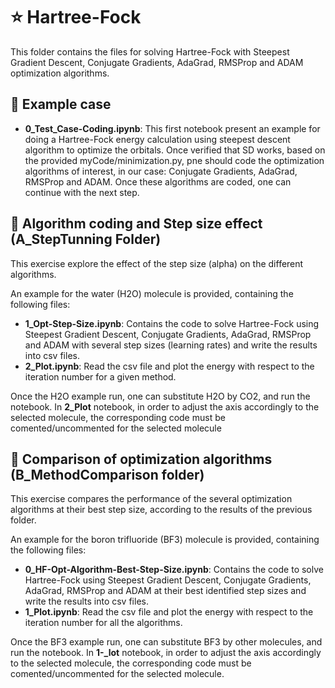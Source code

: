# ⭐ Hartree-Fock

This folder contains the files for solving Hartree-Fock with Steepest Gradient Descent, Conjugate Gradients, AdaGrad, RMSProp and ADAM optimization algorithms.

## 🏃 Example case
- **0_Test_Case-Coding.ipynb**: This first notebook present an example for doing a Hartree-Fock energy calculation using steepest descent algorithm to optimize the orbitals. Once verified that SD works, based on the provided myCode/minimization.py, pne should 
code the  optimization algorithms of interest, in our case: Conjugate Gradients, AdaGrad, RMSProp and ADAM. Once these algorithms are coded, one can continue with the next step.

## 🏃 Algorithm coding and Step size effect (A_StepTunning Folder)

This exercise explore the effect of the step size (alpha) on the different algorithms.

An example for the water (H2O) molecule is provided, containing the following files:
- **1_Opt-Step-Size.ipynb**: Contains the code to solve Hartree-Fock using Steepest Gradient Descent, Conjugate Gradients, AdaGrad, RMSProp and ADAM with several step sizes (learning rates) and write the results into csv files.
- **2_Plot.ipynb**: Read the csv file and plot the energy with respect to the iteration number for a given method.

Once the H2O example run, one can substitute H2O by CO2, and run the notebook. In **2_Plot** notebook, in order to adjust the axis accordingly to the selected molecule, the corresponding code must be comented/uncommented for the selected molecule

## 🚗 Comparison of optimization algorithms (B_MethodComparison folder)

This exercise compares the performance of the several optimization algorithms at their best step size, according to the results of the previous folder.

An example for the boron trifluoride (BF3) molecule is provided, containing the following files:
- **0_HF-Opt-Algorithm-Best-Step-Size.ipynb**: Contains the code to solve Hartree-Fock using Steepest Gradient Descent, Conjugate Gradients, AdaGrad, RMSProp and ADAM at their best identified step sizes and write the results into csv files.
- **1_Plot.ipynb**: Read the csv file and plot the energy with respect to the iteration number for all the algorithms.

Once the BF3 example run, one can substitute BF3 by other molecules, and run the notebook. In **1-_lot** notebook, in order to adjust the axis accordingly to the selected molecule, the corresponding code must be comented/uncommented for the selected molecule.
